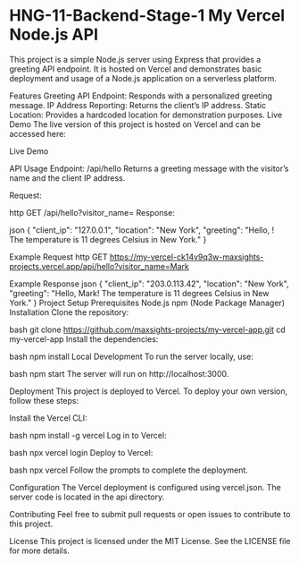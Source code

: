 # HNG-11-Backend-Stage-1 My Vercel Node.js API

This project is a simple Node.js server using Express that provides a greeting API endpoint. It is hosted on Vercel and demonstrates basic deployment and usage of a Node.js application on a serverless platform.

Features
Greeting API Endpoint: Responds with a personalized greeting message.
IP Address Reporting: Returns the client’s IP address.
Static Location: Provides a hardcoded location for demonstration purposes.
Live Demo
The live version of this project is hosted on Vercel and can be accessed here:

Live Demo

API Usage
Endpoint: /api/hello
Returns a greeting message with the visitor’s name and the client IP address.

Request:

http
GET /api/hello?visitor_name=<YourName>
Response:

json
{
  "client_ip": "127.0.0.1",
  "location": "New York",
  "greeting": "Hello, <YourName>! The temperature is 11 degrees Celsius in New York."
}

Example Request
http
GET https://my-vercel-ck14v9q3w-maxsights-projects.vercel.app/api/hello?visitor_name=Mark

Example Response
json
{
  "client_ip": "203.0.113.42",
  "location": "New York",
  "greeting": "Hello, Mark! The temperature is 11 degrees Celsius in New York."
}
Project Setup
Prerequisites
Node.js
npm (Node Package Manager)
Installation
Clone the repository:

bash
git clone https://github.com/maxsights-projects/my-vercel-app.git
cd my-vercel-app
Install the dependencies:

bash
npm install
Local Development
To run the server locally, use:

bash
npm start
The server will run on http://localhost:3000.

Deployment
This project is deployed to Vercel. To deploy your own version, follow these steps:

Install the Vercel CLI:

bash
npm install -g vercel
Log in to Vercel:

bash
npx vercel login
Deploy to Vercel:

bash
npx vercel
Follow the prompts to complete the deployment.

Configuration
The Vercel deployment is configured using vercel.json. The server code is located in the api directory.

Contributing
Feel free to submit pull requests or open issues to contribute to this project.

License
This project is licensed under the MIT License. See the LICENSE file for more details.


